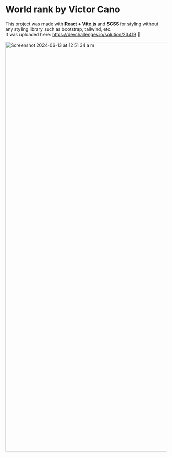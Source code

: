 # World rank by Victor Cano

This project was made with **React + Vite.js** and **SCSS** for styling without any styling library such as bootstrap, tailwind, etc. <br /> It was uploaded here: https://devchallenges.io/solution/23419 🚀

<img width="1277" alt="Screenshot 2024-06-13 at 12 51 34 a m" src="https://github.com/VictorCano18/world-rank/assets/62313025/20c00bdb-25a1-42b4-be8e-44208f6f681c">
